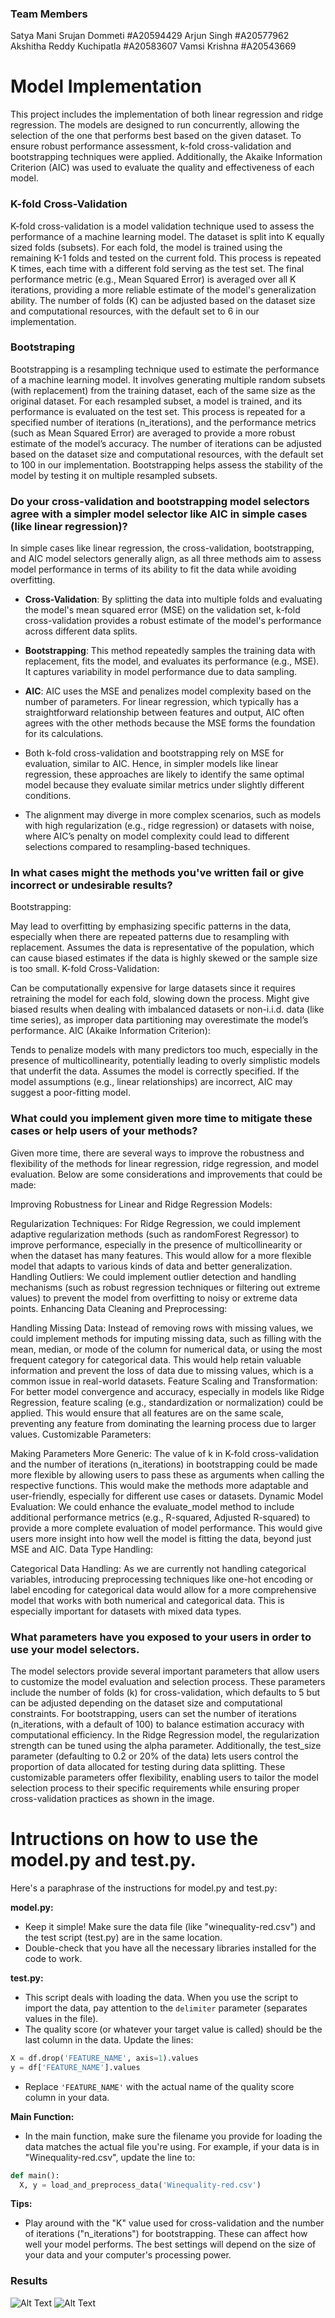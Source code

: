 ### Team Members

Satya Mani Srujan Dommeti #A20594429
Arjun Singh #A20577962
Akshitha Reddy Kuchipatla #A20583607
Vamsi Krishna #A20543669


# Model Implementation
This project includes the implementation of both linear regression and ridge regression. The models are designed to run concurrently, allowing the selection of the one that performs best based on the given dataset. To ensure robust performance assessment, k-fold cross-validation and bootstrapping techniques were applied. Additionally, the Akaike Information Criterion (AIC) was used to evaluate the quality and effectiveness of each model.

### K-fold Cross-Validation
K-fold cross-validation is a model validation technique used to assess the performance of a machine learning model. The dataset is split into K equally sized folds (subsets). For each fold, the model is trained using the remaining K-1 folds and tested on the current fold. This process is repeated K times, each time with a different fold serving as the test set. The final performance metric (e.g., Mean Squared Error) is averaged over all K iterations, providing a more reliable estimate of the model's generalization ability. The number of folds (K) can be adjusted based on the dataset size and computational resources, with the default set to 6 in our implementation.

### Bootstraping
Bootstrapping is a resampling technique used to estimate the performance of a machine learning model. It involves generating multiple random subsets (with replacement) from the training dataset, each of the same size as the original dataset. For each resampled subset, a model is trained, and its performance is evaluated on the test set. This process is repeated for a specified number of iterations (n_iterations), and the performance metrics (such as Mean Squared Error) are averaged to provide a more robust estimate of the model’s accuracy. The number of iterations can be adjusted based on the dataset size and computational resources, with the default set to 100 in our implementation. Bootstrapping helps assess the stability of the model by testing it on multiple resampled subsets.

### Do your cross-validation and bootstrapping model selectors agree with a simpler model selector like AIC in simple cases (like linear regression)?
In simple cases like linear regression, the cross-validation, bootstrapping, and AIC model selectors generally align, as all three methods aim to assess model performance in terms of its ability to fit the data while avoiding overfitting.

- **Cross-Validation**: By splitting the data into multiple folds and evaluating the model's mean squared error (MSE) on the validation set, k-fold cross-validation provides a robust estimate of the model's performance across different data splits.

- **Bootstrapping**: This method repeatedly samples the training data with replacement, fits the model, and evaluates its performance (e.g., MSE). It captures variability in model performance due to data sampling.

- **AIC**: AIC uses the MSE and penalizes model complexity based on the number of parameters. For linear regression, which typically has a straightforward relationship between features and output, AIC often agrees with the other methods because the MSE forms the foundation for its calculations.
  
- Both k-fold cross-validation and bootstrapping rely on MSE for evaluation, similar to AIC. Hence, in simpler models like linear regression, these approaches are likely to identify the same optimal model because they evaluate similar metrics under slightly different conditions.
- The alignment may diverge in more complex scenarios, such as models with high regularization (e.g., ridge regression) or datasets with noise, where AIC’s penalty on model complexity could lead to different selections compared to resampling-based techniques.

### In what cases might the methods you've written fail or give incorrect or undesirable results?
Bootstrapping:

May lead to overfitting by emphasizing specific patterns in the data, especially when there are repeated patterns due to resampling with replacement.
Assumes the data is representative of the population, which can cause biased estimates if the data is highly skewed or the sample size is too small.
K-fold Cross-Validation:

Can be computationally expensive for large datasets since it requires retraining the model for each fold, slowing down the process.
Might give biased results when dealing with imbalanced datasets or non-i.i.d. data (like time series), as improper data partitioning may overestimate the model’s performance.
AIC (Akaike Information Criterion):

Tends to penalize models with many predictors too much, especially in the presence of multicollinearity, potentially leading to overly simplistic models that underfit the data.
Assumes the model is correctly specified. If the model assumptions (e.g., linear relationships) are incorrect, AIC may suggest a poor-fitting model.

### What could you implement given more time to mitigate these cases or help users of your methods?
Given more time, there are several ways to improve the robustness and flexibility of the methods for linear regression, ridge regression, and model evaluation. Below are some considerations and improvements that could be made:

Improving Robustness for Linear and Ridge Regression Models:

Regularization Techniques: For Ridge Regression, we could implement adaptive regularization methods (such as randomForest Regressor) to improve performance, especially in the presence of multicollinearity or when the dataset has many features. This would allow for a more flexible model that adapts to various kinds of data and better generalization.
Handling Outliers: We could implement outlier detection and handling mechanisms (such as robust regression techniques or filtering out extreme values) to prevent the model from overfitting to noisy or extreme data points.
Enhancing Data Cleaning and Preprocessing:

Handling Missing Data: Instead of removing rows with missing values, we could implement methods for imputing missing data, such as filling with the mean, median, or mode of the column for numerical data, or using the most frequent category for categorical data. This would help retain valuable information and prevent the loss of data due to missing values, which is a common issue in real-world datasets.
Feature Scaling and Transformation: For better model convergence and accuracy, especially in models like Ridge Regression, feature scaling (e.g., standardization or normalization) could be applied. This would ensure that all features are on the same scale, preventing any feature from dominating the learning process due to larger values.
Customizable Parameters:

Making Parameters More Generic: The value of k in K-fold cross-validation and the number of iterations (n_iterations) in bootstrapping could be made more flexible by allowing users to pass these as arguments when calling the respective functions. This would make the methods more adaptable and user-friendly, especially for different use cases or datasets.
Dynamic Model Evaluation: We could enhance the evaluate_model method to include additional performance metrics (e.g., R-squared, Adjusted R-squared) to provide a more complete evaluation of model performance. This would give users more insight into how well the model is fitting the data, beyond just MSE and AIC.
Data Type Handling:

Categorical Data Handling: As we are currently not handling categorical variables, introducing preprocessing techniques like one-hot encoding or label encoding for categorical data would allow for a more comprehensive model that works with both numerical and categorical data. This is especially important for datasets with mixed data types.



### What parameters have you exposed to your users in order to use your model selectors.

The model selectors provide several important parameters that allow users to customize the model evaluation and selection process. These parameters include the number of folds (k) for cross-validation, which defaults to 5 but can be adjusted depending on the dataset size and computational constraints. For bootstrapping, users can set the number of iterations (n_iterations, with a default of 100) to balance estimation accuracy with computational efficiency. In the Ridge Regression model, the regularization strength can be tuned using the alpha parameter. Additionally, the test_size parameter (defaulting to 0.2 or 20% of the data) lets users control the proportion of data allocated for testing during data splitting. These customizable parameters offer flexibility, enabling users to tailor the model selection process to their specific requirements while ensuring proper cross-validation practices as shown in the image.

# Intructions on how to use the model.py and test.py.
Here's a paraphrase of the instructions for model.py and test.py:

**model.py:**

* Keep it simple! Make sure the data file (like "winequality-red.csv") and the test script (test.py) are in the same location.
* Double-check that you have all the necessary libraries installed for the code to work.

**test.py:**

* This script deals with loading the data. When you use the script to import the data, pay attention to the `delimiter` parameter (separates values in the file).
* The quality score (or whatever your target value is called) should be the last column in the data. Update the lines:

```python
X = df.drop('FEATURE_NAME', axis=1).values
y = df['FEATURE_NAME'].values
```

* Replace `'FEATURE_NAME'` with the actual name of the quality score column in your data.

**Main Function:**

* In the main function, make sure the filename you provide for loading the data matches the actual file you're using. For example, if your data is in "Winequality-red.csv", update the line to:

```python
def main():
  X, y = load_and_preprocess_data('Winequality-red.csv')
```

**Tips:**

* Play around with the "K" value used for cross-validation and the number of iterations ("n_iterations") for bootstrapping. These can affect how well your model performs. The best settings will depend on the size of your data and your computer's processing power.
  
### Results
![Alt Text](Wine_img.png) ![Alt Text](boston_img.png)


